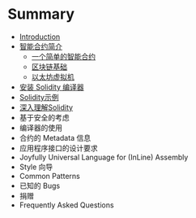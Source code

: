 # Summary

* [Introduction](README.md)
* [智能合约简介](zhi-neng-he-yue-jian-jie.md)
  * [一个简单的智能合约](zhi-neng-he-yue-jian-jie/yi-ge-jian-dan-de-zhi-neng-he-yue.md)
  * [区块链基础](zhi-neng-he-yue-jian-jie/qu-kuai-lian-ji-chu.md)
  * [以太坊虚拟机](zhi-neng-he-yue-jian-jie/yi-tai-fang-xu-ni-ji.md)
* [安装 Solidity 编译器](an-zhuang-solidity-bian-yi-qi.md)
* [Solidity示例](solidityshi-li.md)
* [深入理解Solidity](shen-ru-lijie-solidity.md)
* 基于安全的考虑
* 编译器的使用
* 合约的 Metadata 信息
* 应用程序接口的设计要求
* Joyfully Universal Language for \(InLine\) Assembly
* Style 向导
* Common Patterns
* 已知的 Bugs
* 捐赠
* Frequently Asked Questions

